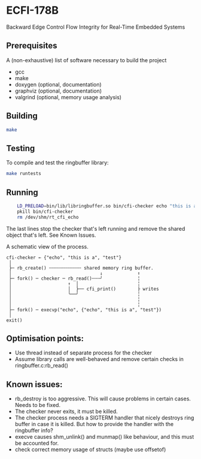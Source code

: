 # ECFI-178B
Backward Edge Control Flow Integrity for Real-Time Embedded Systems

## Prerequisites
A (non-exhaustive) list of software necessary to build the project

- gcc
- make
- doxygen (optional, documentation)
- graphviz (optional, documentation)
- valgrind (optional, memory usage analysis)

## Building
```bash
make
```

## Testing
To compile and test the ringbuffer library:
```bash
make runtests
```

## Running
```bash
    LD_PRELOAD=bin/lib/libringbuffer.so bin/cfi-checker echo "this is a" test
    pkill bin/cfi-checker
    rm /dev/shm/rt_cfi_echo
```
The last lines stop the checker that's left running and remove the shared object that's left. See Known Issues.

A schematic view of the process.
```
cfi-checker ← {"echo", "this is a", "test"}
 │
 ⎬─ rb_create() ╌╌╌╌╌╌╌╌╌╌╌╌ shared memory ring buffer.
 │                                 ↓             ↑
 ├─ fork() ─ checker ─ rb_read()╌╌╌╯             ╎
 │                     ↑  │                      ╎
 │                     │  ⎬── cfi_print()        ├ writes
 │                     ╰──╯                      ╎
 │                                               ╎
 │                                               ╎
 ├─ fork() ─ execvp("echo", {"echo", "this is a", "test"})
 │
exit()
```


## Optimisation points:
- Use thread instead of separate process for the checker
- Assume library calls are well-behaved and remove certain checks in ringbuffer.c:rb\_read()

## Known issues:
- rb_destroy is too aggressive. This will cause problems in certain cases. Needs to be fixed.
- The checker never exits, it must be killed.
- The checker process needs a SIGTERM handler that nicely destroys ring buffer in case it is killed.
    But how to provide the handler with the ringbuffer info?
- execve causes shm_unlink() and munmap() like behaviour, and this must be accounted for.
- check correct memory usage of structs (maybe use offsetof)
